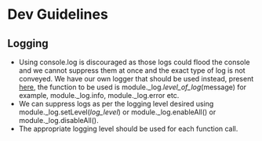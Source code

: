 # Dev Guidelines

## Logging 

- Using console.log is discouraged as those logs could flood the console and we cannot suppress them at once and the exact type of log is not conveyed. We have our own logger that should be used instead, present [here](https://github.com/informatics-isi-edu/ermrestjs/blob/master/js/utils/logger.js), the function to be used is module._log.*level_of_log*(message) for example, module._log.info, module._log.error etc.
- We can suppress logs as per the logging level desired using module._log.setLevel(*log_level*) or module._log.enableAll() or module._log.disableAll().
- The appropriate logging level should be used for each function call.